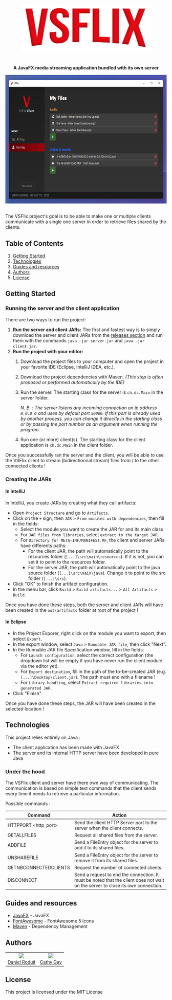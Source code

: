 <div align="center">
            <a href="https://github.com/d-roduit/VSFlix"><img src="readme_pictures/VSFlix_Logo_wide.png" align="center" height="150" alt="VSFlix Logo"></a>

#

<p align="center">
    <strong>A JavaFX media streaming application bundled with its own server</strong>
</p>

</div>


<div align="center">
    <a href="https://github.com/d-roduit/VSFlix"><img src="readme_pictures/VSFlix_Screenshot.png" align="center" height="400" alt="Demo screenshot"></a>
</div>
<br>

The VSFlix project's goal is to be able to make one or multiple clients communicate with a single one server in order to retrieve files shared by the clients.

## Table of Contents

1. [Getting Started](#getting-started)
2. [Technologies](#technologies)
3. [Guides and resources](#guides-and-resources)
4. [Authors](#authors)
5. [License](#license)

## <a name="getting-started"></a>Getting Started

### Running the server and the client application

There are two ways to run the project:

1. **Run the server and client JARs:** The first and fastest way is to simply download the server and client JARs from the [releases section](https://github.com/d-roduit/VSFlix/releases) and run them with the commands `java -jar server.jar` and `java -jar client.jar`.
2. **Run the project with your editor:**
    1. Download the project files to your computer and open the project in your favorite IDE (Eclipse, IntelliJ IDEA, etc.).
    2. Download the project dependencies with Maven. _(This step is often proposed or performed automatically by the IDE)_
    3. Run the server. The starting class for the server is `ch.dc.Main` in the server folder.
    
        _N. B. : The server listens any incoming connection on ip address `0.0.0.0` and uses by default port `50000`. If this port is already used by another process, you can change it directly in the starting class or by passing the port number as an argument when running the program._

    4. Run one (or more) client(s). The starting class for the client application is `ch.dc.Main` in the client folder.

Once you successfully ran the server and the client, you will be able to use the VSFlix client to stream (bidirectionnal stream) files from / to the other connected clients !

### Creating the JARs

#### In IntelliJ

In IntelliJ, you create JARs by creating what they call artifacts:

- Open `Project Structure` and go to `Artifacts`.
- Click on the `+` sign, then `JAR` > `From modules with dependencies`, then fill in the fields:
    - Select the module you want to create the JAR for and its main class
    - For `JAR files from libraries`, select `extract to the target JAR`.
    - For `Directory for META-INF/MANIFEST.MF`, the client and server JARs have differents paths:
        - For the client JAR, the path will automatically point to the resources folder (`[...]\src\main\resources`). If it is not, you can set it to point to the resources folder.
        - For the server JAR, the path will automatically point to the java source folder (`[...]\src\main\java`). Change it to point to the src folder (`[...]\src`).
- Click "OK" to finish the artifact configuration.
- In the menu bar, click `Build` > `Build artifacts...` > `All Artifacts` > `Build`.

Once you have done these steps, both the server and client JARs will have been created in the `out\artifacts` folder at root of the project !

#### In Eclipse

- In the Project Exporer, right click on the module you want to export, then select `Export`.
- In the export window, select `Java` > `Runnable JAR file`, then click "Next".
- In the Runnable JAR file Specification window, fill in the fields:
    - For `Launch configuration`, select the correct configuration (the dropdown list will be empty if you have never run the client module via the editor yet).
    - For `Export destination`, fill in the path of the to-be-created JAR (e.g. `[...]\Desktop\client.jar`). The path must end with a filename !
    - For `Library handling`, select `Extract required libraries into generated JAR`.
- Click "Finish".

Once you have done these steps, the JAR will have been created in the selected location !

## <a name="technologies"></a>Technologies

This project relies entirely on Java :

- The client application has been made with JavaFX
- The server and its internal HTTP server have been developed in pure Java

### Under the hood

The VSFlix client and server have there own way of communicating.
The communication is based on simple text commands that the client sends every time it needs to retrieve a particular information.

Possible commands :

| Command | Action |
| --------- | --------- | 
| HTTPPORT <http_port> | Send the client HTTP Server port to the server when the client connects. |
| GETALLFILES | Request all shared files from the server. |
| ADDFILE <FileEntry> | Send a FileEntry object for the server to add it to its shared files. |
| UNSHAREFILE <FileEntry> | Send a FileEntry object for the server to remove it from its shared files. |
| GETNBCONNECTEDCLIENTS | Request the number of connected clients. |
| DISCONNECT | Send a request to end the connection. It must be noted that the client does not wait on the server to close its own connection. |

## <a name="guides-and-resources"></a>Guides and resources

* [JavaFX](https://openjfx.io/) - JavaFX
* [FontAwesome](https://fontawesome.com/) - FontAwesome 5 Icons
* [Maven](https://maven.apache.org/) - Dependency Management

## <a name="authors"></a>Authors

<table>
   <tbody>
      <tr>
         <td align="center">
            <a href="https://github.com/d-roduit">
            <img src="https://github.com/d-roduit.png?s=75" width="75"><br />
            Daniel Roduit
            </a>
         </td>
         <td align="center">
            <a href="https://gitlab.com/g.cathy">
            <img src="https://secure.gravatar.com/avatar/8249f413f33aff71168b6c34d4bffbc3?s=180&d=identicon" width="75"><br />
            Cathy Gay
            </a>
         </td>
      </tr>
   </tbody>
</table>

## <a name="license"></a>License

This project is licensed under the MIT License
